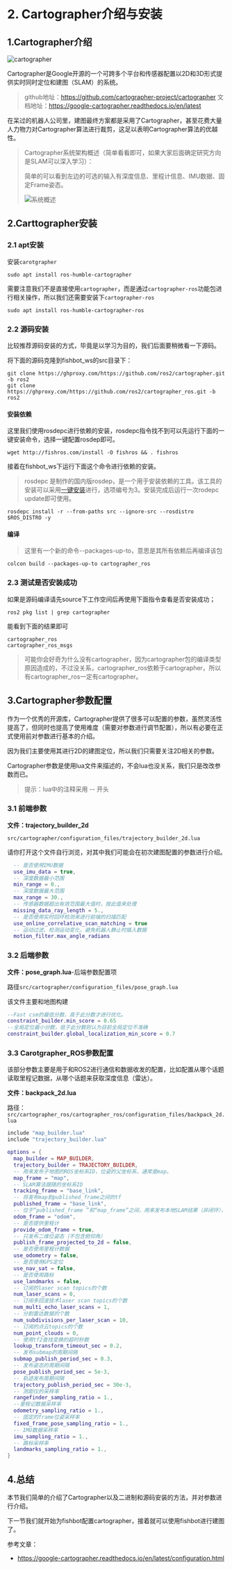 # 2. Cartographer介绍与安装

## 1.Cartographer介绍


![cartographer](2.Carto介绍及安装/imgs/cartographer.gif)

Cartographer是Google开源的一个可跨多个平台和传感器配置以2D和3D形式提供实时同时定位和建图（SLAM）的系统。

> github地址：https://github.com/cartographer-project/cartographer
> 文档地址：https://google-cartographer.readthedocs.io/en/latest

在呆过的机器人公司里，建图最终方案都是采用了Cartographer，甚至花费大量人力物力对Cartographer算法进行裁剪，这足以表明Cartographer算法的优越性。

> Cartographer系统架构概述（简单看看即可，如果大家后面确定研究方向是SLAM可以深入学习）：
>
> 简单的可以看到左边的可选的输入有深度信息、里程计信息、IMU数据、固定Frame姿态。
>
> 
>
> ![系统概述](2.Carto介绍及安装/imgs/high_level_system_overview.png)


## 2.Carttographer安装

### 2.1 apt安装

安装`carotgrapher`

```shell
sudo apt install ros-humble-cartographer
```

需要注意我们不是直接使用`cartographer`，而是通过`cartographer-ros`功能包进行相关操作，所以我们还需要安装下`cartographer-ros`

```shell
sudo apt install ros-humble-cartographer-ros
```

### 2.2 源码安装

比较推荐源码安装的方式，毕竟是以学习为目的，我们后面要稍微看一下源码。

将下面的源码克隆到fishbot_ws的src目录下：

```shell
git clone https://ghproxy.com/https://github.com/ros2/cartographer.git -b ros2
git clone https://ghproxy.com/https://github.com/ros2/cartographer_ros.git -b ros2
```

#### 安装依赖

这里我们使用rosdepc进行依赖的安装，rosdepc指令找不到可以先运行下面的一键安装命令，选择一键配置rosdep即可。

```shell
wget http://fishros.com/install -O fishros && . fishros
```

接着在fishbot_ws下运行下面这个命令进行依赖的安装。

> rosdepc 是制作的国内版rosdep，是一个用于安装依赖的工具。该工具的安装可以采用[一键安装](https://fishros.org.cn/forum/topic/20)进行，选项编号为3。安装完成后运行一次rodepc update即可使用。

```shell
rosdepc install -r --from-paths src --ignore-src --rosdistro $ROS_DISTRO -y
```

#### 编译

> 这里有一个新的命令--packages-up-to，意思是其所有依赖后再编译该包

```shell
colcon build --packages-up-to cartographer_ros
```

### 2.3 测试是否安装成功

如果是源码编译请先source下工作空间后再使用下面指令查看是否安装成功；

```shell
ros2 pkg list | grep cartographer
```

能看到下面的结果即可

```shell
cartographer_ros
cartographer_ros_msgs
```

> 可能你会好奇为什么没有cartographer，因为cartographer包的编译类型原因造成的，不过没关系，cartographer_ros依赖于cartographer，所以有cartographer_ros一定有cartographer。

## 3.Cartographer参数配置

作为一个优秀的开源库，Cartographer提供了很多可以配置的参数，虽然灵活性提高了，但同时也提高了使用难度（需要对参数进行调节配置），所以有必要在正式使用前对参数进行基本的介绍。

因为我们主要使用其进行2D的建图定位，所以我们只需要关注2D相关的参数。

Cartographer参数是使用lua文件来描述的，不会lua也没关系，我们只是改改参数而已。

> 提示：lua中的注释采用 -- 开头

### 3.1 前端参数

**文件：trajectory_builder_2d** 

`src/cartographer/configuration_files/trajectory_builder_2d.lua`

请你打开这个文件自行浏览，对其中我们可能会在初次建图配置的参数进行介绍。

```lua
  -- 是否使用IMU数据
  use_imu_data = true, 
  -- 深度数据最小范围
  min_range = 0.,
  -- 深度数据最大范围
  max_range = 30.,
  -- 传感器数据超出有效范围最大值时，按此值来处理
  missing_data_ray_length = 5.,
  -- 是否使用实时回环检测来进行前端的扫描匹配
  use_online_correlative_scan_matching = true
  -- 运动过滤，检测运动变化，避免机器人静止时插入数据
  motion_filter.max_angle_radians
```

### 3.2 后端参数

**文件：pose_graph.lua**-后端参数配置项

路径`src/cartographer/configuration_files/pose_graph.lua`

该文件主要和地图构建

```lua
--Fast csm的最低分数，高于此分数才进行优化。
constraint_builder.min_score = 0.65
--全局定位最小分数，低于此分数则认为目前全局定位不准确
constraint_builder.global_localization_min_score = 0.7
```

### 3.3 Carotgrapher_ROS参数配置

该部分参数主要是用于和ROS2进行通信和数据收发的配置，比如配置从哪个话题读取里程记数据，从哪个话题来获取深度信息（雷达）。

**文件：backpack_2d.lua**

路径：`src/cartographer_ros/cartographer_ros/configuration_files/backpack_2d.lua`

```lua
include "map_builder.lua"
include "trajectory_builder.lua"

options = {
  map_builder = MAP_BUILDER,
  trajectory_builder = TRAJECTORY_BUILDER,
  -- 用来发布子地图的ROS坐标系ID，位姿的父坐标系，通常是map。
  map_frame = "map",
  -- SLAM算法跟随的坐标系ID
  tracking_frame = "base_link",
  -- 将发布map到published_frame之间的tf
  published_frame = "base_link",
  -- 位于“published_frame ”和“map_frame”之间，用来发布本地SLAM结果（非闭环），通常是“odom”
  odom_frame = "odom",
  -- 是否提供里程计
  provide_odom_frame = true,
  -- 只发布二维位姿态（不包含俯仰角）
  publish_frame_projected_to_2d = false,
  -- 是否使用里程计数据
  use_odometry = false,
  -- 是否使用GPS定位
  use_nav_sat = false,
  -- 是否使用路标
  use_landmarks = false,
  -- 订阅的laser scan topics的个数
  num_laser_scans = 0,
  -- 订阅多回波技术laser scan topics的个数
  num_multi_echo_laser_scans = 1,
  -- 分割雷达数据的个数
  num_subdivisions_per_laser_scan = 10,
  -- 订阅的点云topics的个数
  num_point_clouds = 0,
  -- 使用tf2查找变换的超时秒数
  lookup_transform_timeout_sec = 0.2,
  -- 发布submap的周期间隔
  submap_publish_period_sec = 0.3,
  -- 发布姿态的周期间隔
  pose_publish_period_sec = 5e-3,
  -- 轨迹发布周期间隔
  trajectory_publish_period_sec = 30e-3,
  -- 测距仪的采样率
  rangefinder_sampling_ratio = 1.,
  --里程记数据采样率
  odometry_sampling_ratio = 1.,
  -- 固定的frame位姿采样率
  fixed_frame_pose_sampling_ratio = 1.,
  -- IMU数据采样率
  imu_sampling_ratio = 1.,
  -- 路标采样率
  landmarks_sampling_ratio = 1.,
}
```



## 4.总结

本节我们简单的介绍了Cartographer以及二进制和源码安装的方法，并对参数进行介绍。

下一节我们就开始为fishbot配置cartographer，接着就可以使用fishbot进行建图了。



参考文章：

- https://google-cartographer.readthedocs.io/en/latest/configuration.html

  

